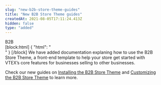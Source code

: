 ```yaml
---
slug: "new-b2b-store-theme-guides"
title: "New B2B Store Theme guides"
createdAt: 2021-08-05T17:11:24.413Z
hidden: false
type: "added"
---
```


<div class="badge" id="B2B">B2B</div>
[block:html]
{
  "html": "<br/>"
}
[/block]
We have added documentation explaning how to use the B2B Store Theme, a front-end template to help your store get started with VTEX’s core features for businesses selling to other businesses.

Check our new guides on [Installing the B2B Store Theme](https://developers.vtex.com/vtex-developer-docs/docs/installing-the-b2b-store-theme) and [Customizing the B2B Store Theme](https://developers.vtex.com/vtex-developer-docs/docs/customizing-the-b2b-store-theme) to learn more.